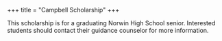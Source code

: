+++
title = "Campbell Scholarship"
+++

This scholarship is for a graduating Norwin High School senior. Interested students should contact their guidance counselor for more information.
